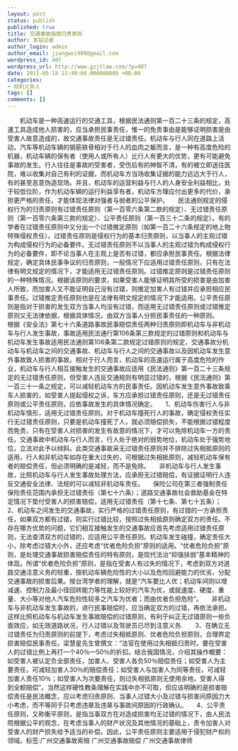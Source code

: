 ```yaml
---
layout: post
status: publish
published: true
title: 交通事故赔偿归责原则
author: 本站记者
author_login: admin
author_email: jiangwei909@gmail.com
wordpress_id: 407
wordpress_url: http://www.gzjtlaw.com/?p=407
date: 2011-05-18 22:49:04.000000000 +08:00
categories:
- 权利义务人
tags: []
comments: []
---
```

　　机动车是一种高速运行的交通工具，根据民法通则第一百二十三条的规定，高速工具造成他人损害的，应当承担民事责任，惟一的免责事由是能够证明损害是由受害人故意造成的，故交通事故责任是无过错责任。机动车与行人同在道路上活动，汽车等机动车辆的钢筋铁骨相对于行人的血肉之躯而言，是一种有高度危险的机器，机动车辆的保有者（使用人或所有人）比行人有更大的优势，更有可能避免事故的发生。行人往往是事故的受害者，受伤后有的神智不清，有的被立即送往医院，难以收集对自己有利的证据，而机动车方当场收集证据的能力远远大于行人，有的甚至恶意伪造现场。并且，机动车的运营利益与行人的人身安全利益相比，处于较低位阶，作为机动车辆的运行利益享有者，机动车方理应付出更多的代价，承担更严格的责任，才能体现法律对强者与弱者的公平保护。　　民法通则规定的侵权行为的归责原则有过错责任原则（第一百零六条第二款的规定）、无过错责任原则（第一百零六条第三款的规定）、公平责任原则（第一百三十二条的规定）。有的学者在过错责任原则中又分出一个过错推定原则（如第一百二十六条规定的地上物特殊侵权责任）。过错责任原则是侵权行为的基本归责原则，以当事人的主观过错为构成侵权行为的必备要件。无过错责任原则不以当事人的主观过错为构成侵权行为的必备要件，即不论当事人在主观上是否有过错，都应承担民事责任。根据法律规定，确定具体民事争议的归责原则，一般情况下应适用过错责任原则，只有在法律有明文规定的情况下，才能适用无过错责任原则。过错推定原则是过错责任原则的一种特殊情况。根据该原则的要求，如果受害人能够证明其所受的损害是由加害人所致，而加害人又不能证明自己没有过错，则推定加害人有过错并应承担相应民事责任。过错推定责任原则也是在法律有明文规定的情况下才能适用。公平责任原则是指对于损害的发生双方当事人均没有过错，而适用无过错责任原则或过错推定原则又无法律依据，根据具体情况，由双方当事人分担民事责任的一种原则。　　根据《安全法》第七十六条道路事故民事赔偿责任两种归责原则即机动车与非机动车与行人发生事故，事故适用民法通行第106条第三款规定的过错原则和机动车与机动车发生事故适用民法通则第106条第二款规定过错原则的规定，交通事故分机动车与机动车之间的交通事故、机动车与行人之间的交通事故以及因机动车发生意外事故致人损害的事故。相对于行人而言，机动车的高速运行属于高度危险的作业，机动车与行人相互接触发生的交通事故应适用《民法通则》第一百二十三条规定的无过错责任原则，但受害人违反交通规则有明显过错的，根据《民法通则》第一百三十一条之规定，可以减轻机动车方的民事责任。因机动车发生意外事故致乘车人损害的，如受害人提起侵权之诉，车方应承担过错责任原则，还是无过错责任原则或公平责任原则，应依事故发生的具体情况确定。　　1、机动车伤害行人与非机动车情形，适用无过错责任原则。对于机动车撞死行人的事故，确定侵权责任实行无过错责任原则，只要是机动车撞死了人，就必须赔偿损失，不能根据过错程度而免责，只有在受害人对损害的发生有故意的情况下，才可以免除机动车一方的责任。交通事故中机动车与行人而言，行人处于绝对的弱势地位，机动车处于强势地位，立法对此予以倾斜。此类交通事故采无过错责任原则并不排除过失相抵原则的适用，行人和非机动车如存在重大过失的，可根据过失相抵原则，减轻机动车保有者的赔偿责任，但必须明确的是减轻，而不是免除。　　非机动车与行人发生事故，比照机动车与行人发生事故处理方法，应承担无过错赔偿，有证据证明行人违反交通安全法律、法规的可以减轻非机动车责任。　　保险公司在第三者强制责任保险责任范围内承担无过错责任（第七十六条）；道路交通事故社会救助基金在特定情况下垫付受害人的损害赔偿，适用无过错责任（第十七条、第七十五条）；　　2、机动车之间发生的交通事故，实行严格的过错责任原则，有过错的一方承担责任，如果双方都有过错，则实行过错比较，按照过失相抵原则确定双方的责任。不存在哪方优势的问题，它们相互接触发生的交通事故应首先考虑适用过错责任原则，无法查清双方的过错的，应适用公平责任原则。机动车发生碰撞，确定责任大小，除考虑过错大小外，还应考虑&ldquo;优者危险负担&rdquo;原则的适用。&ldquo;优者危险负担&rdquo;原则，是处理交通事故损害赔偿责任的特有原则，是现代法治&ldquo;抑强扶弱&rdquo;基本精神的体现。所谓&ldquo;优者危险负担&rdquo;原则，是指在受害人有过失的情况下，考虑到双方对道路交通注意义务的轻重，按机动车辆危险性的大小以及危险回避能力的优劣，分配交通事故的损害后果。按台湾学者的理解，就是&ldquo;汽车要比人优；机动车间则以增减速、控制力及最小径回转能力等性能上较好的汽车为优，或就速度、硬度、重量、大小等对他人汽车危险性较多之汽车为优者；而由优者负担危险&rdquo;。　　非机动车与非机动车发生事故的，进行民事赔偿时，应当确定双方的过错，再依法承担。这样比照机动车与机动车发生事故赔偿的过错原则，有利于纠正无过错原则一些负面效应，如无效道路状况，行人过错以及驾驶员已尽到注意义务.　　3、在确立无过错责任为归责原则的前提下，考虑过失相抵原则、优者危险负担原则，合理界定损害赔偿民事责任。梁慧星先生曾撰文：&ldquo;法官在使用过失相抵归责时，要在受害人的过错比例上再打一个40％&mdash;50％的折扣。结合我国情况，介绍其操作概要：如受害人被认定负全部责任，加害人、受害人各负50％赔偿责任；如受害人为主要责任，可减轻加害人30％的赔偿责任；如受害人与加害人为同等责任，可减轻加害人责任10％；如受害人为次要责任，则过失相抵原则无使用余地，受害人得到全额赔偿&rdquo;。当然这样硬性教条理解在实践中亦不可取，但应该明确的是损害赔偿责任是民法概念，应以考虑归责原则、当事人过错大小及过错与损害间原因力大小考虑，而不等同于只考虑违章及违章与事故间原因的行政确认。　　4、公平责任原则，又称衡平原则，是指当事双方在对造成损害均无过错的情况下，由人民法院根据公平的观念，在考虑当事人的财产状况及其他情况的基础上，责令加害人对受害人的财产损失给予适当的补偿。因此，公平责任原则主要适用于侵犯财产权的领域。标签:广州交通事故索赔 广州交通事故赔偿 广州交通事故律师
